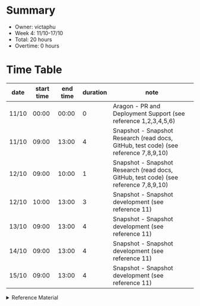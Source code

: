 # Summary
* Owner: victaphu
* Week 4: 11/10-17/10
* Total: 20 hours
* Overtime: 0 hours

# Time Table
| date  | start time  | end time | duration  |  note |
|---|---|---|---|---|
| 11/10 | 00:00 | 00:00 | 0 | Aragon - PR and Deployment Support (see reference 1,2,3,4,5,6) |
| 11/10 | 09:00 | 13:00 | 4 | Snapshot - Snapshot Research (read docs, GitHub, test code) (see reference 7,8,9,10) |
| 12/10 | 09:00 | 10:00 | 1 | Snapshot - Snapshot Research (read docs, GitHub, test code) (see reference 7,8,9,10) |  
| 12/10 | 10:00 | 13:00 | 3 | Snapshot - Snapshot development (see reference 11) |
| 13/10 | 09:00 | 13:00 | 4 | Snapshot - Snapshot development (see reference 11) |
| 14/10 | 09:00 | 13:00 | 4 | Snapshot - Snapshot development (see reference 11) |
| 15/10 | 09:00 | 13:00 | 4 | Snapshot - Snapshot development (see reference 11) | 

<details>
  <summary>Reference Material </summary>
  
  1. [Aragon - PR and Deployment Support - updates for aragon.js PR](https://github.com/aragon/aragon.js/pull/490)
  2. [Aragon - PR and Deployment Support - updates for aragon-apps PR](https://github.com/aragon/aragon-apps/pull/1336)
  3. [Aragon - PR and Deployment Support - updates for dao-template PR](https://github.com/aragon/dao-templates/pull/178)
  4. [Aragon - PR and Deployment Support - updates for use-wallet PR](https://github.com/aragon/use-wallet/pull/139)
  5. [Aragon - PR and Deployment Support - updates for client PR](https://github.com/aragon/client/pull/1662)
  6. [Aragon - PR and Deployment Support - updates for ui PR](https://github.com/aragon/ui/pull/861)
  7. [Snapshot - Snapshot Research (read docs, GitHub, test code) - issue #13](https://github.com/harmony-one/snapshot/issues/13)
  8. [Snapshot - Snapshot Research (read docs, GitHub, test code) - documentation review](https://docs.snapshot.org/)
  9. [Snapshot - Snapshot Research (read docs, GitHub, test code) - source code review](https://github.com/snapshot-labs/snapshot/tree/develop/src/components/Voting)
  10. [Snapshot - Snapshot Research (read docs, GitHub, test code) - source code review on fork and development](https://github.com/victaphu/snapshot-hub)
  11. [Snapshot - Snapshot development - development in local fork](https://github.com/victaphu/snapshot)
</details>
